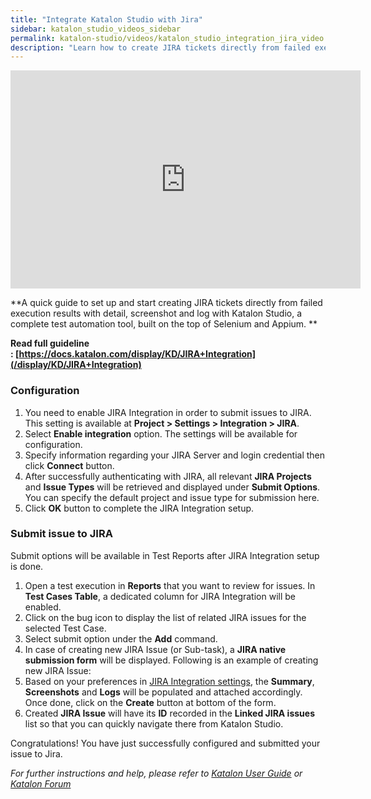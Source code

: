 ```yaml
---
title: "Integrate Katalon Studio with Jira"
sidebar: katalon_studio_videos_sidebar
permalink: katalon-studio/videos/katalon_studio_integration_jira_video.html
description: "Learn how to create JIRA tickets directly from failed execution results with detail, screenshot, and log by Katalon Studio."
---
```

<iframe width="560" height="349" src="https://www.youtube.com/embed/NXmfbHxiMf8?autoplay=1" frameborder="0" allowfullscreen="allowfullscreen">&nbsp;</iframe>

**A quick guide to set up and start creating JIRA tickets directly from failed execution results with detail, screenshot and log with Katalon Studio, a complete test automation tool, built on the top of Selenium and Appium. **

**Read full guideline : [https://docs.katalon.com/display/KD/JIRA+Integration](/display/KD/JIRA+Integration)**

### Configuration

1.  You need to enable JIRA Integration in order to submit issues to JIRA. This setting is available at **Project > Settings > Integration > JIRA**.
2.  Select **Enable integration** option. The settings will be available for configuration.
3.  Specify information regarding your JIRA Server and login credential then click **Connect** button.
4.  After successfully authenticating with JIRA, all relevant **JIRA Projects** and **Issue Types** will be retrieved and displayed under **Submit Options**. You can specify the default project and issue type for submission here.
5.  Click **OK** button to complete the JIRA Integration setup.

### Submit issue to JIRA

Submit options will be available in Test Reports after JIRA Integration setup is done.

1.  Open a test execution in **Reports** that you want to review for issues. In **Test Cases Table**, a dedicated column for JIRA Integration will be enabled.
2.  Click on the bug icon to display the list of related JIRA issues for the selected Test Case.
3.  Select submit option under the **Add** command.
4.  In case of creating new JIRA Issue (or Sub-task), a **JIRA native submission form** will be displayed. Following is an example of creating new JIRA Issue:
5.  Based on your preferences in [JIRA Integration settings](/display/KD/JIRA+Integration#JIRAIntegration-Configuration), the **Summary**, **Screenshots** and **Logs** will be populated and attached accordingly. Once done, click on the **Create** button at bottom of the form.
6.  Created **JIRA Issue** will have its **ID** recorded in the **Linked JIRA issues** list so that you can quickly navigate there from Katalon Studio.

Congratulations! You have just successfully configured and submitted your issue to Jira.

_For further instructions and help, please refer to [Katalon User Guide](/x/oArR) or [Katalon Forum](https://forum.katalon.com/)_